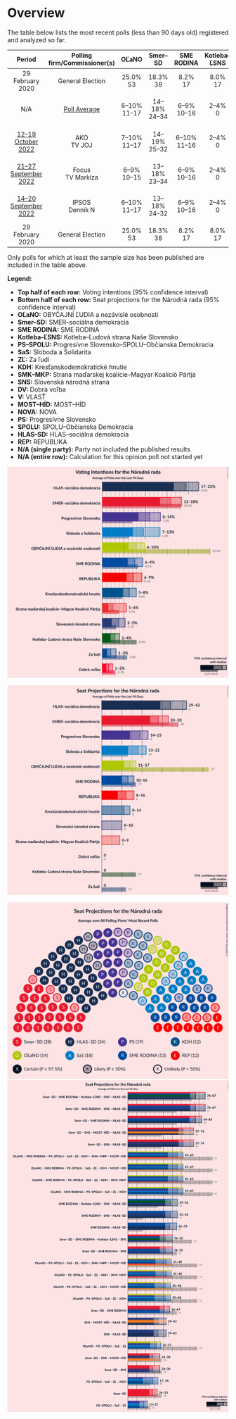 # Overview

The table below lists the most recent polls (less than 90 days old) registered and analyzed so far.

| Period     | Polling firm/Commissioner(s) | OĽaNO | Smer–SD | SME RODINA | Kotleba–ĽSNS | PS–SPOLU | SaS | ZĽ | KDH | SMK–MKP | SNS | DV | V | MOST–HÍD | NOVA | PS | SPOLU | HLAS–SD | REP |
|:----------:|:----------------------------:|:--:|:--:|:--:|:--:|:--:|:--:|:--:|:--:|:--:|:--:|:--:|:--:|:--:|:--:|:--:|:--:|:--:|:--:|
| 29 February 2020 | General Election | 25.0% <br> 53 | 18.3% <br> 38 | 8.2% <br> 17 | 8.0% <br> 17 | 7.0% <br> 0 | 6.2% <br> 13 | 5.8% <br> 12 | 4.6% <br> 0 | 3.9% <br> 0 | 3.2% <br> 0 | 3.1% <br> 0 | 2.9% <br> 0 | 2.0% <br> 0 | 0.0% <br> 0 | 7.0% <br> 0 | 7.0% <br> 0 | 0.0% <br> 0 | 0.0% <br> 0 |
| N/A | [Poll Average](average.html) | 6–10% <br> 11–17 | 14–18% <br> 24–34 | 6–9% <br> 10–16 | 2–4% <br> 0 | N/A <br> N/A | 7–13% <br> 13–22 | 1–3% <br> 0 | 5–8% <br> 0–14 | 1–6% <br> 0–9 | 2–5% <br> 0–9 | 1–2% <br> 0 | N/A <br> N/A | N/A <br> N/A | N/A <br> N/A | 8–14% <br> 15–23 | 0–1% <br> 0 | 17–22% <br> 29–40 | 6–9% <br> 8–15 |
| [12–19 October 2022](2022-10-19-AKO.html) | AKO <br> TV JOJ | 7–10% <br> 11–17 | 14–19% <br> 25–32 | 6–10% <br> 11–16 | 2–4% <br> 0 | N/A <br> N/A | 10–14% <br> 16–24 | 1–3% <br> 0 | 5–8% <br> 0–13 | 1–3% <br> 0 | 3–6% <br> 0–10 | N/A <br> N/A | N/A <br> N/A | N/A <br> N/A | N/A <br> N/A | 10–14% <br> 16–23 | N/A <br> N/A | 17–22% <br> 29–38 | 5–9% <br> 8–14 |
| [21–27 September 2022](2022-09-27-Focus.html) | Focus <br> TV Markíza | 6–9% <br> 10–15 | 13–18% <br> 23–34 | 6–9% <br> 10–16 | 2–4% <br> 0 | N/A <br> N/A | 7–10% <br> 12–18 | 2–4% <br> 0 | 5–8% <br> 9–15 | 4–6% <br> 0–10 | 3–5% <br> 0 | 1–2% <br> 0 | N/A <br> N/A | N/A <br> N/A | N/A <br> N/A | 8–12% <br> 15–21 | 0–1% <br> 0 | 18–23% <br> 32–40 | 6–10% <br> 11–16 |
| [14–20 September 2022](2022-09-20-IPSOS.html) | IPSOS <br> Denník N | 6–10% <br> 11–17 | 13–18% <br> 24–32 | 6–9% <br> 10–16 | 2–4% <br> 0 | N/A <br> N/A | 8–11% <br> 14–20 | 1–3% <br> 0 | 5–8% <br> 0–14 | 1–3% <br> 0 | 2–4% <br> 0 | N/A <br> N/A | N/A <br> N/A | N/A <br> N/A | N/A <br> N/A | 10–14% <br> 18–24 | N/A <br> N/A | 16–21% <br> 29–38 | 6–9% <br> 10–15 |
| 29 February 2020 | General Election | 25.0% <br> 53 | 18.3% <br> 38 | 8.2% <br> 17 | 8.0% <br> 17 | 7.0% <br> 0 | 6.2% <br> 13 | 5.8% <br> 12 | 4.6% <br> 0 | 3.9% <br> 0 | 3.2% <br> 0 | 3.1% <br> 0 | 2.9% <br> 0 | 2.0% <br> 0 | 0.0% <br> 0 | 7.0% <br> 0 | 7.0% <br> 0 | 0.0% <br> 0 | 0.0% <br> 0 |

Only polls for which at least the sample size has been published are included in the table above.

**Legend:**
+ **Top half of each row:** Voting intentions (95% confidence interval)
+ **Bottom half of each row:** Seat projections for the Národná rada (95% confidence interval)
+ **OĽaNO:** OBYČAJNÍ ĽUDIA a nezávislé osobnosti
+ **Smer–SD:** SMER–sociálna demokracia
+ **SME RODINA:** SME RODINA
+ **Kotleba–ĽSNS:** Kotleba–Ľudová strana Naše Slovensko
+ **PS–SPOLU:** Progresívne Slovensko–SPOLU–Občianska Demokracia
+ **SaS:** Sloboda a Solidarita
+ **ZĽ:** Za ľudí
+ **KDH:** Kresťanskodemokratické hnutie
+ **SMK–MKP:** Strana maďarskej koalície–Magyar Koalíció Pártja
+ **SNS:** Slovenská národná strana
+ **DV:** Dobrá voľba
+ **V:** VLASŤ
+ **MOST–HÍD:** MOST–HÍD
+ **NOVA:** NOVA
+ **PS:** Progresívne Slovensko
+ **SPOLU:** SPOLU–Občianska Demokracia
+ **HLAS–SD:** HLAS–sociálna demokracia
+ **REP:** REPUBLIKA
+ **N/A (single party):** Party not included the published results
+ **N/A (entire row):** Calculation for this opinion poll not started yet


![Graph with voting intentions not yet produced](average.png "Voting Intentions")

![Graph with seats not yet produced](average-seats.png "Seats")

![Graph with seating plan not yet produced](average-seating-plan.png "Seating Plan")
![Graph with coalitions seats not yet produced](average-coalitions-seats.png "Coalitions Seats")
